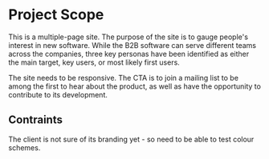 # Project Scope

This is a multiple-page site. 
The purpose of the site is to gauge people's interest in new software. 
While the B2B software can serve different teams across the companies, three key personas have been identified as either the main target, key users, or most likely first users. 

The site needs to be responsive. 
The CTA is to join a mailing list to be among the first to hear about the product, as well as have the opportunity to contribute to its development. 

## Contraints

The client is not sure of its branding yet - so need to be able to test colour schemes.

